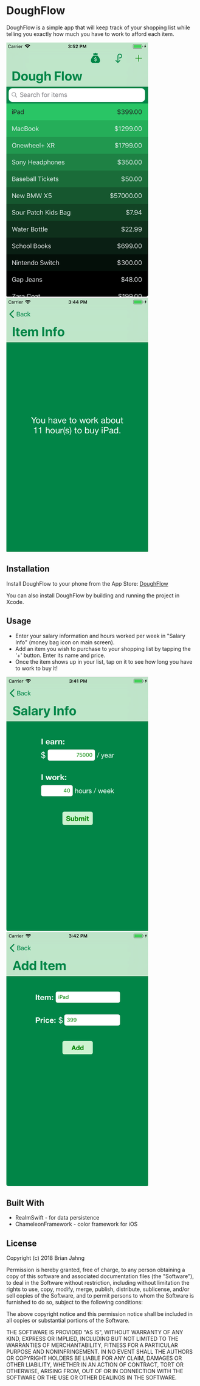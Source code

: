 # DoughFlow
DoughFlow is a simple app that will keep track of your shopping list while telling you exactly how much you have to work to afford each item.

![Main](https://github.com/bjahng/DoughFlow/blob/master/Screenshots/Main.png)
![ItemInfo](https://github.com/bjahng/DoughFlow/blob/master/Screenshots/ItemInfo.png)

## Installation
Install DoughFlow to your phone from the App Store: [DoughFlow](https://itunes.apple.com/us/app/dough-flow-free-simple-tool-to-help-save-and-manage-money/id1114133528)

You can also install DoughFlow by building and running the project in Xcode.

## Usage
- Enter your salary information and hours worked per week in "Salary Info" (money bag icon on main screen).
- Add an item you wish to purchase to your shopping list by tapping the '+' button.  Enter its name and price.
- Once the item shows up in your list, tap on it to see how long you have to work to buy it!

![Salary](https://github.com/bjahng/DoughFlow/blob/master/Screenshots/Salary.png)
![AddItem](https://github.com/bjahng/DoughFlow/blob/master/Screenshots/AddItem.png)

## Built With
 - RealmSwift - for data persistence
 - ChameleonFramework - color framework for iOS
 
 ## License
Copyright (c) 2018 Brian Jahng

Permission is hereby granted, free of charge, to any person obtaining a copy
of this software and associated documentation files (the "Software"), to deal
in the Software without restriction, including without limitation the rights
to use, copy, modify, merge, publish, distribute, sublicense, and/or sell
copies of the Software, and to permit persons to whom the Software is
furnished to do so, subject to the following conditions:

The above copyright notice and this permission notice shall be included in all
copies or substantial portions of the Software.

THE SOFTWARE IS PROVIDED "AS IS", WITHOUT WARRANTY OF ANY KIND, EXPRESS OR
IMPLIED, INCLUDING BUT NOT LIMITED TO THE WARRANTIES OF MERCHANTABILITY,
FITNESS FOR A PARTICULAR PURPOSE AND NONINFRINGEMENT. IN NO EVENT SHALL THE
AUTHORS OR COPYRIGHT HOLDERS BE LIABLE FOR ANY CLAIM, DAMAGES OR OTHER
LIABILITY, WHETHER IN AN ACTION OF CONTRACT, TORT OR OTHERWISE, ARISING FROM,
OUT OF OR IN CONNECTION WITH THE SOFTWARE OR THE USE OR OTHER DEALINGS IN THE
SOFTWARE.
